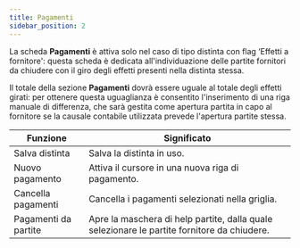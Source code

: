 ```yaml
---
title: Pagamenti
sidebar_position: 2
---
```


La scheda **Pagamenti** è attiva solo nel caso di tipo distinta con flag ‘Effetti a fornitore': questa scheda è dedicata all'individuazione delle partite fornitori da chiudere con il giro degli effetti presenti nella distinta stessa. 

Il totale della sezione **Pagamenti** dovrà essere uguale al totale degli effetti girati: per ottenere questa uguaglianza è consentito l'inserimento di una riga manuale di differenza, che sarà gestita come apertura partita in capo al fornitore se la causale contabile utilizzata prevede l'apertura partite stessa.




| Funzione | Significato |
| --- | --- |
| Salva distinta | Salva la distinta in uso. |
| Nuovo pagamento | Attiva il cursore in una nuova riga di pagamento. |
| Cancella pagamenti | Cancella i pagamenti selezionati nella griglia. |
| Pagamenti da partite | Apre la maschera di help partite, dalla quale selezionare le partite fornitore da chiudere. |






